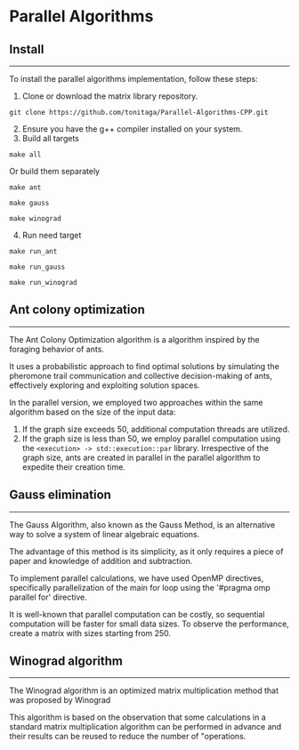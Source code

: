 # Parallel Algorithms


## Install

---
To install the parallel algorithms implementation, follow these steps:

1. Clone or download the matrix library repository.

```shell
git clone https://github.com/tonitaga/Parallel-Algorithms-CPP.git
```

2. Ensure you have the g++ compiler installed on your system.
3. Build all targets

```shell
make all
```

Or build them separately

```shell
make ant
```

```shell
make gauss
```

```shell
make winograd
```

4. Run need target

```shell
make run_ant
```

```shell
make run_gauss
```

```shell
make run_winograd
```

## Ant colony optimization

---

The Ant Colony Optimization algorithm is a algorithm
inspired by the foraging behavior of ants.

It uses a probabilistic approach to find optimal solutions 
by simulating the pheromone trail communication and collective
decision-making of ants, effectively exploring and exploiting solution spaces.

In the parallel version, we employed two approaches within
the same algorithm based on the size of the input data:
1) If the graph size exceeds 50, additional computation threads are utilized.
2) If the graph size is less than 50, we employ parallel computation using the `<execution> -> std::execution::par` library.
Irrespective of the graph size, ants are created in parallel
in the parallel algorithm to expedite their creation time.

## Gauss elimination

---

The Gauss Algorithm, also known as the Gauss Method, is an alternative way
to solve a system of linear algebraic equations.

The advantage of this method is its simplicity,
as it only requires a piece of paper and knowledge of addition and
subtraction.

To implement parallel calculations, we have used OpenMP
directives, specifically parallelization of the main for loop using the
'#pragma omp parallel for' directive.

It is well-known that parallel computation can be costly,
so sequential computation will be faster for small data sizes.
To observe the performance, create a matrix with sizes starting
from 250.

## Winograd algorithm

---

The Winograd algorithm is an optimized matrix multiplication 
method that was proposed by Winograd

This algorithm is based on the observation that some calculations
in a standard matrix multiplication algorithm can be performed
in advance and their results can be reused to reduce the number of
"operations.
